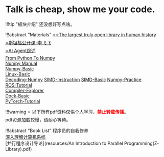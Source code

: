 # Talk is cheap, show me your code.

!!!tip "板块介绍"
    还没想好写点啥。

!!!abstract "Materials"
    [:star::star:The largest truly open library in human history](https://annas-archive.org/)  
    [:star:斯坦福公开课-李飞飞](https://www.youtube.com/watch?v=vT1JzLTH4G4)  
    [:star:AI Agent综述](https://arxiv.org/pdf/2401.03568)  
    [From Python To Numpy](https://www.labri.fr/perso/nrougier/from-python-to-numpy)  
    [Numpy Manual](https://numpy.org/doc/stable/user/basics.copies.html)  
    [Numpy-Basic](https://betterprogramming.pub/numpy-illustrated-the-visual-guide-to-numpy-3b1d4976de1d)  
    [Linux-Basic](https://101.lug.ustc.edu.cn/)  
    [Decoding-Numpy](https://towardsdatascience.com/decoding-the-performance-secret-of-worlds-most-popular-data-science-library-numpy-7a7da54b7d72)
    [SIMD-Instruction](https://users.ece.cmu.edu/~franzf/teaching/slides-18-645-simd.pdf)
    [SIMD-Basic](https://www.cnblogs.com/moonzzz/p/17806496.html)
    [Numpy-Practice](https://github.com/rougier/numpy-100)  
    [ROS-Tutorial](http://www.autolabor.com.cn/book/ROSTutorials/)  
    [Compiler-Explorer](https://godbolt.org)  
    [Dock-Basic](https://docs.docker.com/guides/workshop/)  
    [PyTorch-Tutorial](https://pytorch.org/tutorials/)  
    

!!!warning
    :star: 以下所有pdf资料仅供个人学习，<font color='red'><strong>禁止转载传播</strong></font>。  
    pdf资源加载较慢，请耐心等待。

!!!abstract "Book List"
    程序员的自我修养  
    [深入理解计算机系统](resources/深入理解计算机系统(第3版).pdf)  
    [并行程序设计导论](resources/An Introduction to Parallel Programming(Z-Library).pdf)

